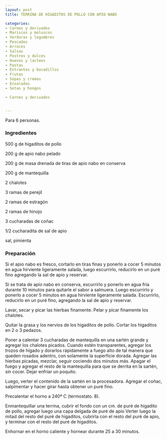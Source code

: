 ```yaml
---
layout: post
title: TERRINA DE HIGADITOS DE POLLO CON APIO NABO

categories:
- Carnes y derivados
- Mariscos y moluscos
- Verduras y legumbres
- Pescados
- Arroces
- Salsas
- Postres y dulces
- Huevos y lacteos
- Pastas
- Entrantes y bocadillos
- Frutas
- Sopas y cremas
- Ensaladas
- Setas y hongos

- Carnes y derivados


---
```


Para 6 personas.

<h3>Ingredientes</h3>

500 g de higaditos de pollo

200 g de apio nabo pelado

200 g de masa drenada de tiras de apio nabo en conserva

200 g de mantequilla

2 chalotes

3 ramas de perejil

2 ramas de estragón

2 ramas de hinojo

3 cucharadas de coñac

1/2 cucharadita de sal de apio

sal, pimienta

<h3>Preparación</h3>

Si el apio nabo es fresco, cortarlo en tiras finas y ponerlo a cocer 5 minutos en agua hirviente ligeramente salada, luego escurrirlo, reducirlo en un puré fino agregando la sal de apio y reservar.

Si se trata de apio nabo en conserva, escurrirlo y ponerlo en agua fría durante 10 minutos para quitarle el sabor a salmuera. Luego escurrirlo y ponerlo a cocer 5 minutos en agua hirviente ligeramente salada. Escurrirlo, reducirlo en un puré fino, agregando la sal de apio y reservar.

Lavar, secar y picar las hierbas finamente. Pelar y picar finamente los chalotes.

Quitar la grasa y los nervios de los higaditos de pollo. Cortar los higaditos en 2 o 3 pedazos.

Poner a calentar 3 cucharadas de mantequilla en una sartén grande y agregar los chalotes picados. Cuando estén transparentes, agregar los trozos de hígado y dorarlos rápidamente a fuego alto de tal manera que queden rosados adentro, con solamente la superficie dorada. Agregar las hierbas picadas, mezclar, seguir cociendo dos minutos más. Apagar el fuego y agregar el resto de la mantequilla para que se derrita en la sartén, sin cocer. Dejar enfriar un poquito.

Luego, verter el contenido de la sartén en la procesadora. Agregar el coñac, salpimentar y hacer girar hasta obtener un puré fino.

Precalentar el horno a 240&ordm; C (termostato. 8).

Enmantequillar una terrina, cubrir el fondo con un cm. de puré de higadito de pollo, agregar luego una capa delgada de puré de apio Verter luego la mitad del resto del puré de higaditos, cubrirla con el resto del puré de apio, y terminar con el resto del puré de higaditos.

Enhornar en el horno caliente y hornear durante 25 a 30 minutos.

